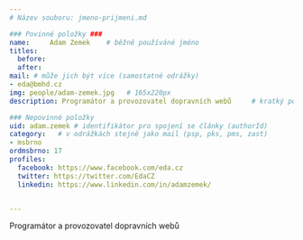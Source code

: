 ```yaml
---
# Název souboru: jmeno-prijmeni.md

### Povinné položky ###
name:     Adam Zemek  	# běžně používáné jméno
titles:
  before: 
  after:
mail: # může jich být více (samostatné odrážky)
- eda@bmhd.cz
img: people/adam-zemek.jpg   # 165x220px
description: Programátor a provozovatel dopravních webů 	# kratký popis, max 160 znaků

### Nepovinné položky
uid: adam.zemek # identifikátor pro spojení se články (authorId)
category: 	# v odrážkách stejně jako mail (psp, pks, pms, zast)
- msbrno
ordmsbrno: 17
profiles:
  facebook: https://www.facebook.com/eda.cz
  twitter: https://twitter.com/EdaCZ
  linkedin: https://www.linkedin.com/in/adamzemek/


---
```


Programátor a provozovatel dopravních webů
